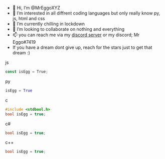 - 👋 Hi, I’m @MrEggoXYZ
- 👀 I’m interested in all diffrent coding languages but only really know py, js, html and css
- 🌱 I’m currently chilling in lockdown
- 💞️ I’m looking to collaborate on nothing and everything
- 📫 you can reach me via my [discord server](https://discord.gg/4sqCTqxvKA) or my discord; Mr Eggo#7419
- If you have a dream dont give up, reach for the stars just to get that dream :)

js
```javascript
const isEgg = True;
```
py
```python
isEgg = True
```
c
```c
#include <stdbool.h>
bool isEgg = true;
```
c#
```csharp
bool isEgg = true;
```
c++
```cpp
bool isEgg = true;
```
